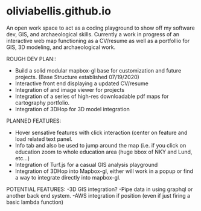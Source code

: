 # oliviabellis.github.io

An open work space to act as a coding playground to show off my software dev, GIS, and archaeological skills. Currently a work in progress of an interactive web map functioning as a CV/resume as well as a portfollio for GIS, 3D modeling, and archaeological work.


ROUGH DEV PLAN::

- Build a solid modular mapbox-gl base for customization and future projects. (Base Structure established 07/19/2020)
- Interactive front end displaying a updated CV/resume
- Integration of and image viewer for projects
- Integration of a series of high-res downloadable pdf maps for cartography portfolio.
- Integration of 3DHop for 3D model integration

PLANNED FEATURES:

- Hover sensative features with click interaction (center on feature and load related text panel.
- Info tab and also be used to jump around the map (i.e. if you click on education zoom to whole education area (huge bbox of NKY and Lund, etc...)
- Integration of Turf.js for a casual GIS analysis playground
- Integration of 3DHop into Mapbox-gl, either will work in a popup or find a way to integrate directly into mapbox-gl.


POTENTIAL FEATURES:
-3D GIS integration?
-Pipe data in using graphql or another back end system.
-AWS integration if position (even if just firing a basic lambda function)
